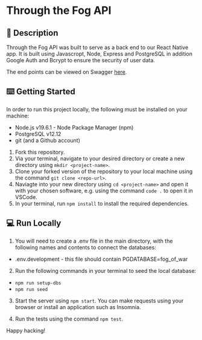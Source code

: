 # Through the Fog API

## 📝 Description

Through the Fog API was built to serve as a back end to our React Native app. It is built using Javascropt, Node, Express and PostgreSQL in addition Google Auth and Bcrypt to ensure the security of user data. 

The end points can be viewed on Swagger [here](https://fog-of-war-auth.onrender.com/api-docs/).

## ⌨️ Getting Started

In order to run this project locally, the following must be installed on your machine:

* Node.js v19.6.1 - Node Package Manager (npm)
* PostgreSQL v12.12 
* git (and a Github account)

1. Fork this repository.
2. Via your terminal, navigate to your desired directory or create a new directory using `mkdir <project-name>`. 
3. Clone your forked version of the repository to your local machine using the command `git clone <repo-url>`.
3. Naviagte into your new directory using `cd <project-name>` and open it with your chosen software, e.g. using the command `code .` to open it in VSCode.
4. In your terminal, run `npm install` to install the required dependencies.

## 💻 Run Locally

1. You will need to create a .env file in the main directory, with the following names and contents to connect the databases:

* .env.development - this file should contain PGDATABASE=fog_of_war

2. Run the following commands in your terminal to seed the local database:

* `npm run setup-dbs`
* `npm run seed`

3. Start the server using `npm start`. You can make requests using your browser or install an application such as Insomnia.

4. Run the tests using the command `npm test`.

Happy hacking!
